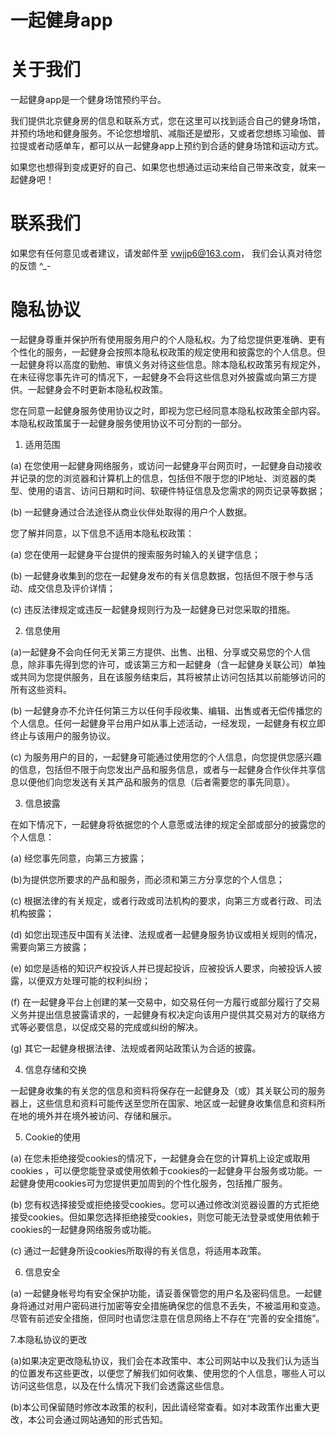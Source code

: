#  一起健身app

# 关于我们

一起健身app是一个健身场馆预约平台。

我们提供北京健身房的信息和联系方式，您在这里可以找到适合自己的健身场馆，并预约场地和健身服务。不论您想增肌、减脂还是塑形，又或者您想练习瑜伽、普拉提或者动感单车，都可以从一起健身app上预约到合适的健身场馆和运动方式。

如果您也想得到变成更好的自己、如果您也想通过运动来给自己带来改变，就来一起健身吧！



# 联系我们

如果您有任何意见或者建议，请发邮件至 vwjjp6@163.com， 我们会认真对待您的反馈 ^_-



# 隐私协议

一起健身尊重并保护所有使用服务用户的个人隐私权。为了给您提供更准确、更有个性化的服务，一起健身会按照本隐私权政策的规定使用和披露您的个人信息。但一起健身将以高度的勤勉、审慎义务对待这些信息。除本隐私权政策另有规定外，在未征得您事先许可的情况下，一起健身不会将这些信息对外披露或向第三方提供。一起健身会不时更新本隐私权政策。

您在同意一起健身服务使用协议之时，即视为您已经同意本隐私权政策全部内容。本隐私权政策属于一起健身服务使用协议不可分割的一部分。

1. 适用范围

(a) 在您使用一起健身网络服务，或访问一起健身平台网页时，一起健身自动接收并记录的您的浏览器和计算机上的信息，包括但不限于您的IP地址、浏览器的类型、使用的语言、访问日期和时间、软硬件特征信息及您需求的网页记录等数据；

(b) 一起健身通过合法途径从商业伙伴处取得的用户个人数据。

您了解并同意，以下信息不适用本隐私权政策：

(a) 您在使用一起健身平台提供的搜索服务时输入的关键字信息；

(b) 一起健身收集到的您在一起健身发布的有关信息数据，包括但不限于参与活动、成交信息及评价详情；

(c) 违反法律规定或违反一起健身规则行为及一起健身已对您采取的措施。

2. 信息使用

(a)一起健身不会向任何无关第三方提供、出售、出租、分享或交易您的个人信息，除非事先得到您的许可，或该第三方和一起健身（含一起健身关联公司）单独或共同为您提供服务，且在该服务结束后，其将被禁止访问包括其以前能够访问的所有这些资料。

(b) 一起健身亦不允许任何第三方以任何手段收集、编辑、出售或者无偿传播您的个人信息。任何一起健身平台用户如从事上述活动，一经发现，一起健身有权立即终止与该用户的服务协议。

(c) 为服务用户的目的，一起健身可能通过使用您的个人信息，向您提供您感兴趣的信息，包括但不限于向您发出产品和服务信息，或者与一起健身合作伙伴共享信息以便他们向您发送有关其产品和服务的信息（后者需要您的事先同意）。

3. 信息披露

在如下情况下，一起健身将依据您的个人意愿或法律的规定全部或部分的披露您的个人信息：

(a) 经您事先同意，向第三方披露；

(b)为提供您所要求的产品和服务，而必须和第三方分享您的个人信息；

(c) 根据法律的有关规定，或者行政或司法机构的要求，向第三方或者行政、司法机构披露；

(d) 如您出现违反中国有关法律、法规或者一起健身服务协议或相关规则的情况，需要向第三方披露；

(e) 如您是适格的知识产权投诉人并已提起投诉，应被投诉人要求，向被投诉人披露，以便双方处理可能的权利纠纷；

(f) 在一起健身平台上创建的某一交易中，如交易任何一方履行或部分履行了交易义务并提出信息披露请求的，一起健身有权决定向该用户提供其交易对方的联络方式等必要信息，以促成交易的完成或纠纷的解决。

(g) 其它一起健身根据法律、法规或者网站政策认为合适的披露。

4. 信息存储和交换

一起健身收集的有关您的信息和资料将保存在一起健身及（或）其关联公司的服务器上，这些信息和资料可能传送至您所在国家、地区或一起健身收集信息和资料所在地的境外并在境外被访问、存储和展示。

5. Cookie的使用

(a) 在您未拒绝接受cookies的情况下，一起健身会在您的计算机上设定或取用cookies ，可以便您能登录或使用依赖于cookies的一起健身平台服务或功能。一起健身使用cookies可为您提供更加周到的个性化服务，包括推广服务。

(b) 您有权选择接受或拒绝接受cookies。您可以通过修改浏览器设置的方式拒绝接受cookies。但如果您选择拒绝接受cookies，则您可能无法登录或使用依赖于cookies的一起健身网络服务或功能。

(c) 通过一起健身所设cookies所取得的有关信息，将适用本政策。

6. 信息安全

(a) 一起健身帐号均有安全保护功能，请妥善保管您的用户名及密码信息。一起健身将通过对用户密码进行加密等安全措施确保您的信息不丢失，不被滥用和变造。尽管有前述安全措施，但同时也请您注意在信息网络上不存在“完善的安全措施”。



7.本隐私协议的更改

(a)如果决定更改隐私协议，我们会在本政策中、本公司网站中以及我们认为适当的位置发布这些更改，以便您了解我们如何收集、使用您的个人信息，哪些人可以访问这些信息，以及在什么情况下我们会透露这些信息。

(b)本公司保留随时修改本政策的权利，因此请经常查看。如对本政策作出重大更改，本公司会通过网站通知的形式告知。

